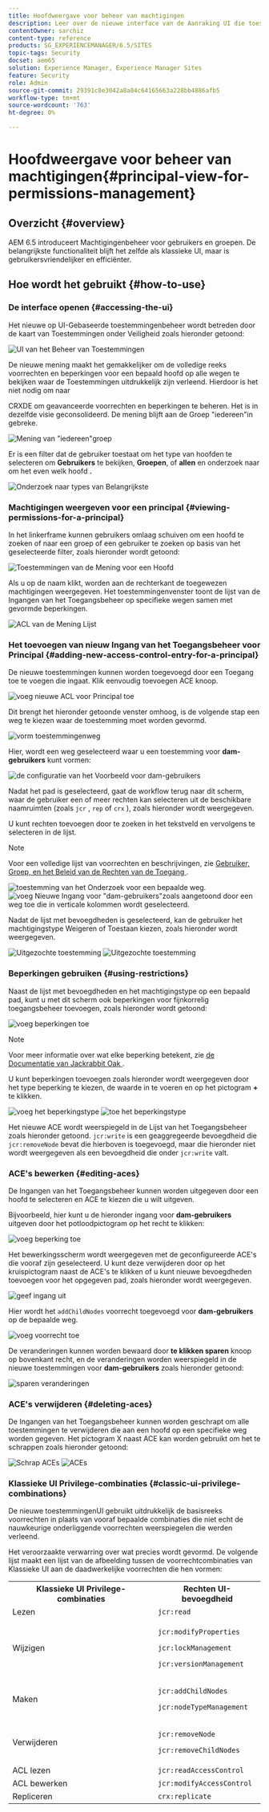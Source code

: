 ```yaml
---
title: Hoofdweergave voor beheer van machtigingen
description: Leer over de nieuwe interface van de Aanraking UI die toestemmingenbeheer vergemakkelijkt.
contentOwner: sarchiz
content-type: reference
products: SG_EXPERIENCEMANAGER/6.5/SITES
topic-tags: Security
docset: aem65
solution: Experience Manager, Experience Manager Sites
feature: Security
role: Admin
source-git-commit: 29391c8e3042a8a04c64165663a228bb4886afb5
workflow-type: tm+mt
source-wordcount: '763'
ht-degree: 0%

---
```



# Hoofdweergave voor beheer van machtigingen{#principal-view-for-permissions-management}

## Overzicht {#overview}

AEM 6.5 introduceert Machtigingenbeheer voor gebruikers en groepen. De belangrijkste functionaliteit blijft het zelfde als klassieke UI, maar is gebruikersvriendelijker en efficiënter.

## Hoe wordt het gebruikt {#how-to-use}

### De interface openen {#accessing-the-ui}

Het nieuwe op UI-Gebaseerde toestemmingenbeheer wordt betreden door de kaart van Toestemmingen onder Veiligheid zoals hieronder getoond:

![ UI van het Beheer van Toestemmingen ](assets/screen_shot_2019-03-17at63333pm.png)

De nieuwe mening maakt het gemakkelijker om de volledige reeks voorrechten en beperkingen voor een bepaald hoofd op alle wegen te bekijken waar de Toestemmingen uitdrukkelijk zijn verleend. Hierdoor is het niet nodig om naar

CRXDE om geavanceerde voorrechten en beperkingen te beheren. Het is in dezelfde visie geconsolideerd. De mening blijft aan de Groep &quot;iedereen&quot;in gebreke.

![ Mening van &quot;iedereen&quot;groep ](assets/unu-1.png)

Er is een filter dat de gebruiker toestaat om het type van hoofden te selecteren om **Gebruikers** te bekijken, **Groepen**, of **allen** en onderzoek naar om het even welk hoofd **.**

![ Onderzoek naar types van Belangrijkste ](assets/image2019-3-20_23-52-51.png)

### Machtigingen weergeven voor een principal {#viewing-permissions-for-a-principal}

In het linkerframe kunnen gebruikers omlaag schuiven om een hoofd te zoeken of naar een groep of een gebruiker te zoeken op basis van het geselecteerde filter, zoals hieronder wordt getoond:

![ Toestemmingen van de Mening voor een Hoofd ](assets/doi-1.png)

Als u op de naam klikt, worden aan de rechterkant de toegewezen machtigingen weergegeven. Het toestemmingenvenster toont de lijst van de Ingangen van het Toegangsbeheer op specifieke wegen samen met gevormde beperkingen.

![ ACL van de Mening Lijst ](assets/trei-1.png)

### Het toevoegen van nieuw Ingang van het Toegangsbeheer voor Principal {#adding-new-access-control-entry-for-a-principal}

De nieuwe toestemmingen kunnen worden toegevoegd door een Toegang toe te voegen die ingaat. Klik eenvoudig toevoegen ACE knoop.

![ voeg nieuwe ACL voor Principal ](assets/patru.png) toe

Dit brengt het hieronder getoonde venster omhoog, is de volgende stap een weg te kiezen waar de toestemming moet worden gevormd.

![ vorm toestemmingenweg ](assets/cinci-1.png)

Hier, wordt een weg geselecteerd waar u een toestemming voor **dam-gebruikers** kunt vormen:

![ de configuratie van het Voorbeeld voor dam-gebruikers ](assets/sase-1.png)

Nadat het pad is geselecteerd, gaat de workflow terug naar dit scherm, waar de gebruiker een of meer rechten kan selecteren uit de beschikbare naamruimten (zoals `jcr` , `rep` of `crx` ), zoals hieronder wordt weergegeven.

U kunt rechten toevoegen door te zoeken in het tekstveld en vervolgens te selecteren in de lijst.

>[!NOTE]
>
>Voor een volledige lijst van voorrechten en beschrijvingen, zie [ Gebruiker, Groep, en het Beleid van de Rechten van de Toegang ](/help/sites-administering/user-group-ac-admin.md#access-right-management).

![ toestemming van het Onderzoek voor een bepaalde weg.](assets/image2019-3-21_0-5-47.png) ![ voeg Nieuwe Ingang voor &quot;dam-gebruikers&quot;zoals aangetoond door een weg toe die in verticale kolommen wordt geselecteerd.](assets/image2019-3-21_0-6-53.png)

Nadat de lijst met bevoegdheden is geselecteerd, kan de gebruiker het machtigingstype Weigeren of Toestaan kiezen, zoals hieronder wordt weergegeven.

![ Uitgezochte toestemming ](assets/screen_shot_2019-03-17at63938pm.png) ![ Uitgezochte toestemming ](assets/screen_shot_2019-03-17at63947pm.png)

### Beperkingen gebruiken {#using-restrictions}

Naast de lijst met bevoegdheden en het machtigingstype op een bepaald pad, kunt u met dit scherm ook beperkingen voor fijnkorrelig toegangsbeheer toevoegen, zoals hieronder wordt getoond:

![ voeg beperkingen ](assets/image2019-3-21_1-4-14.png) toe

>[!NOTE]
>
>Voor meer informatie over wat elke beperking betekent, zie [ de Documentatie van Jackrabbit Oak ](https://jackrabbit.apache.org/oak/docs/security/authorization/restriction.html).

U kunt beperkingen toevoegen zoals hieronder wordt weergegeven door het type beperking te kiezen, de waarde in te voeren en op het pictogram **+** te klikken.

![ voeg het beperkingstype ](assets/sapte-1.png) ![ toe het beperkingstype ](assets/opt-1.png)

Het nieuwe ACE wordt weerspiegeld in de Lijst van het Toegangsbeheer zoals hieronder getoond. `jcr:write` is een geaggregeerde bevoegdheid die `jcr:removeNode` bevat die hierboven is toegevoegd, maar die hieronder niet wordt weergegeven als een bevoegdheid die onder `jcr:write` valt.

### ACE&#39;s bewerken {#editing-aces}

De Ingangen van het Toegangsbeheer kunnen worden uitgegeven door een hoofd te selecteren en ACE te kiezen die u wilt uitgeven.

Bijvoorbeeld, hier kunt u de hieronder ingang voor **dam-gebruikers** uitgeven door het potloodpictogram op het recht te klikken:

![ voeg beperking ](assets/image2019-3-21_0-35-39.png) toe

Het bewerkingsscherm wordt weergegeven met de geconfigureerde ACE&#39;s die vooraf zijn geselecteerd. U kunt deze verwijderen door op het kruispictogram naast de ACE&#39;s te klikken of u kunt nieuwe bevoegdheden toevoegen voor het opgegeven pad, zoals hieronder wordt weergegeven.

![ geef ingang ](assets/noua-1.png) uit

Hier wordt het `addChildNodes` voorrecht toegevoegd voor **dam-gebruikers** op de bepaalde weg.

![ voeg voorrecht ](assets/image2019-3-21_0-45-35.png) toe

De veranderingen kunnen worden bewaard door **te klikken sparen** knoop op bovenkant recht, en de veranderingen worden weerspiegeld in de nieuwe toestemmingen voor **dam-gebruikers** zoals hieronder getoond:

![ sparen veranderingen ](assets/zece-1.png)

### ACE&#39;s verwijderen {#deleting-aces}

De Ingangen van het Toegangsbeheer kunnen worden geschrapt om alle toestemmingen te verwijderen die aan een hoofd op een specifieke weg worden gegeven. Het pictogram X naast ACE kan worden gebruikt om het te schrappen zoals hieronder getoond:

![ Schrap ACEs ](assets/image2019-3-21_0-53-19.png) ![ ACEs ](assets/unspe.png)

### Klassieke UI Privilege-combinaties {#classic-ui-privilege-combinations}

De nieuwe toestemmingenUI gebruikt uitdrukkelijk de basisreeks voorrechten in plaats van vooraf bepaalde combinaties die niet echt de nauwkeurige onderliggende voorrechten weerspiegelen die werden verleend.

Het veroorzaakte verwarring over wat precies wordt gevormd. De volgende lijst maakt een lijst van de afbeelding tussen de voorrechtcombinaties van Klassieke UI aan de daadwerkelijke voorrechten die hen vormen:

<table>
 <tbody>
  <tr>
   <th>Klassieke UI Privilege-combinaties</th>
   <th>Rechten UI-bevoegdheid</th>
  </tr>
  <tr>
   <td>Lezen</td>
   <td><code>jcr:read</code></td>
  </tr>
  <tr>
   <td>Wijzigen</td>
   <td><p><code>jcr:modifyProperties</code></p> <p><code>jcr:lockManagement</code></p> <p><code>jcr:versionManagement</code></p> </td>
  </tr>
  <tr>
   <td>Maken</td>
   <td><p><code>jcr:addChildNodes</code></p> <p><code>jcr:nodeTypeManagement</code></p> </td>
  </tr>
  <tr>
   <td>Verwijderen</td>
   <td><p><code>jcr:removeNode</code></p> <p><code>jcr:removeChildNodes</code></p> </td>
  </tr>
  <tr>
   <td>ACL lezen</td>
   <td><code>jcr:readAccessControl</code></td>
  </tr>
  <tr>
   <td>ACL bewerken</td>
   <td><code>jcr:modifyAccessControl</code></td>
  </tr>
  <tr>
   <td>Repliceren</td>
   <td><code>crx:replicate</code></td>
  </tr>
 </tbody>
</table>
